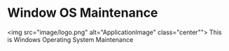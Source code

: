 # Window OS Maintenance
<style>
  .center {
  display: block;
  margin-left: auto;
  margin-right: auto;
  width: 50%;
}
© 2021 GitHub, Inc.
  </style>
<img src="image/logo.png" alt="ApplicationImage" class="center"">
This is Windows Operating System Maintenance
